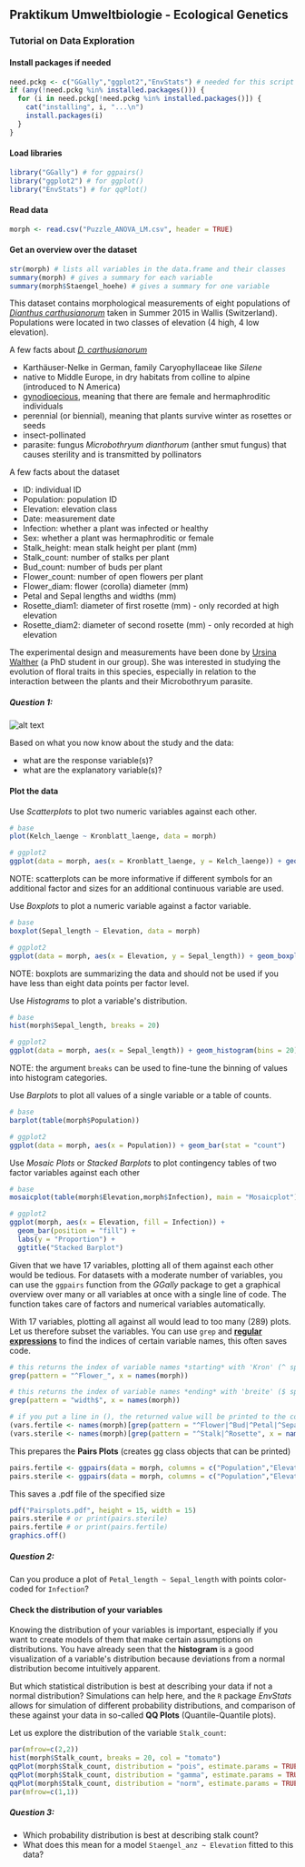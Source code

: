 ## Praktikum Umweltbiologie - Ecological Genetics

### Tutorial on Data Exploration

#### Install packages if needed

```R
need.pckg <- c("GGally","ggplot2","EnvStats") # needed for this script
if (any(!need.pckg %in% installed.packages())) {
  for (i in need.pckg[!need.pckg %in% installed.packages()]) {
    cat("installing", i, "...\n")
    install.packages(i)
  }
}
```

#### Load libraries

```R
library("GGally") # for ggpairs()
library("ggplot2") # for ggplot()
library("EnvStats") # for qqPlot()
```

#### Read data
```R
morph <- read.csv("Puzzle_ANOVA_LM.csv", header = TRUE)
```

#### Get an overview over the dataset

```R
str(morph) # lists all variables in the data.frame and their classes
summary(morph) # gives a summary for each variable 
summary(morph$Staengel_hoehe) # gives a summary for one variable
```

This dataset contains morphological measurements of eight populations of [*Dianthus carthusianorum*](https://www.infoflora.ch/de/flora/dianthus-carthusianorum.html) taken in Summer 2015 in Wallis (Switzerland). Populations were located in two classes of elevation (4 high, 4 low elevation).

A few facts about [*D. carthusianorum*](https://de.wikipedia.org/wiki/Kart%C3%A4usernelke)
- Karthäuser-Nelke in German, family Caryophyllaceae like *Silene*
- native to Middle Europe, in dry habitats from colline to alpine (introduced to N America) 
- [gynodioecious](https://en.wikipedia.org/wiki/Gynodioecy), meaning that there are female and hermaphroditic individuals
- perennial (or biennial), meaning that plants survive winter as rosettes or seeds
- insect-pollinated
- parasite: fungus *Microbothryum dianthorum* (anther smut fungus) that causes sterility and is transmitted by pollinators

A few facts about the dataset
- ID: individual ID
- Population: population ID
- Elevation: elevation class
- Date: measurement date
- Infection: whether a plant was infected or healthy
- Sex: whether a plant was hermaphroditic or female
- Stalk_height: mean stalk height per plant (mm)
- Stalk_count: number of stalks per plant
- Bud_count: number of buds per plant
- Flower_count: number of open flowers per plant
- Flower_diam: flower (corolla) diameter (mm)
- Petal and Sepal lengths and widths (mm)
- Rosette_diam1: diameter of first rosette (mm) - only recorded at high elevation
- Rosette_diam2: diameter of second rosette (mm) - only recorded at high elevation

The experimental design and measurements have been done by [Ursina Walther](https://peg.ethz.ch/people/person-detail.html?persid=158239) (a PhD student in our group). She was interested in studying the evolution of floral traits in this species, especially in relation to the interaction between the plants and their Microbothryum parasite.

##### Question 1: 

![alt text](http://www.free-icons-download.net/question-mark-logo-icon-76440.png)

Based on what you now know about the study and the data:
- what are the response variable(s)?
- what are the explanatory variable(s)?

#### Plot the data
Use *Scatterplots* to plot two numeric variables against each other.
```R
# base
plot(Kelch_laenge ~ Kronblatt_laenge, data = morph)

# ggplot2
ggplot(data = morph, aes(x = Kronblatt_laenge, y = Kelch_laenge)) + geom_point()
```
NOTE: scatterplots can be more informative if different symbols for an additional factor and sizes for an additional continuous variable are used.

Use *Boxplots* to plot a numeric variable against a factor variable.
```R
# base
boxplot(Sepal_length ~ Elevation, data = morph)

# ggplot2
ggplot(data = morph, aes(x = Elevation, y = Sepal_length)) + geom_boxplot()
```
NOTE: boxplots are summarizing the data and should not be used if you have less than eight data points per factor level.


Use *Histograms* to plot a variable's distribution.
```R
# base
hist(morph$Sepal_length, breaks = 20)

# ggplot2
ggplot(data = morph, aes(x = Sepal_length)) + geom_histogram(bins = 20)  
```
NOTE: the argument ```breaks``` can be used to fine-tune the binning of values into histogram categories.

Use *Barplots* to plot all values of a single variable or a table of counts.
```R
# base
barplot(table(morph$Population))

# ggplot2
ggplot(data = morph, aes(x = Population)) + geom_bar(stat = "count")
```

Use *Mosaic Plots* or *Stacked Barplots* to plot contingency tables of two factor variables against each other
```R
# base
mosaicplot(table(morph$Elevation,morph$Infection), main = "Mosaicplot")

# ggplot2
ggplot(morph, aes(x = Elevation, fill = Infection)) + 
  geom_bar(position = "fill") + 
  labs(y = "Proportion") +
  ggtitle("Stacked Barplot")

```

Given that we have 17 variables, plotting all of them against each other would be tedious. For datasets with a moderate number of variables, you can use the ```ggpairs``` function from the *GGally* package to get a graphical overview over many or all variables at once with a single line of code. The function takes care of factors and numerical variables automatically.

With 17 variables, plotting all against all would lead to too many (289) plots. Let us therefore subset the variables. You can use ```grep``` and [**regular expressions**](https://regex101.com/) to find the indices of certain variable names, this often saves code.

```R
# this returns the index of variable names *starting* with 'Kron' (^ specifies the *start*)
grep(pattern = "^Flower_", x = names(morph))

# this returns the index of variable names *ending* with 'breite' ($ specifies the *end*)
grep(pattern = "width$", x = names(morph)) 

# if you put a line in (), the returned value will be printed to the console (saves a print() call)
(vars.fertile <- names(morph)[grep(pattern = "^Flower|^Bud|^Petal|^Sepal", x = names(morph))])
(vars.sterile <- names(morph)[grep(pattern = "^Stalk|^Rosette", x = names(morph))])
```

This prepares the **Pairs Plots** (creates gg class objects that can be printed)
```R
pairs.fertile <- ggpairs(data = morph, columns = c("Population","Elevation","Infection","Sex", vars.fertile))
pairs.sterile <- ggpairs(data = morph, columns = c("Population","Elevation","Infection","Sex", vars.sterile))
```

This saves a .pdf file of the specified size
```R
pdf("Pairsplots.pdf", height = 15, width = 15)
pairs.sterile # or print(pairs.sterile)
pairs.fertile # or print(pairs.fertile)
graphics.off()
```

##### Question 2: 
Can you produce a plot of ```Petal_length ~ Sepal_length``` with points color-coded for ```Infection```?


#### Check the distribution of your variables
Knowing the distribution of your variables is important, especially if you want to create models of them that make certain assumptions on distributions. You have already seen that the **histogram** is a good visualization of a variable's distribution because deviations from a normal distribution become intuitively apparent.

But which statistical distribution is best at describing your data if not a normal distribution? Simulations can help here, and the ```R``` package *EnvStats* allows for simulation of different probability distributions, and comparison of these against your data in so-called **QQ Plots** (Quantile-Quantile plots).

Let us explore the distribution of the variable ```Stalk_count```:
```R
par(mfrow=c(2,2))
hist(morph$Stalk_count, breaks = 20, col = "tomato")
qqPlot(morph$Stalk_count, distribution = "pois", estimate.params = TRUE, add.line = TRUE, points.col = "chocolate")
qqPlot(morph$Stalk_count, distribution = "gamma", estimate.params = TRUE, add.line = TRUE, points.col = "cadetblue")
qqPlot(morph$Stalk_count, distribution = "norm", estimate.params = TRUE, add.line = TRUE, points.col = "purple")
par(mfrow=c(1,1))
```

##### Question 3:
- Which probability distribution is best at describing stalk count? 
- What does this mean for a model ```Staengel_anz ~ Elevation``` fitted to this data?
